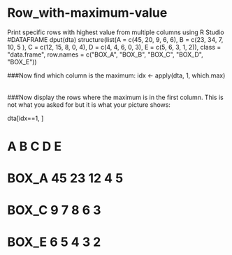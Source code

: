 # Row_with-maximum-value
Print specific rows with highest value from multiple columns using R Studio
#DATAFRAME
dput(dta)
structure(list(A = c(45, 20, 9, 6, 6), B = c(23, 34, 7, 10, 5
), C = c(12, 15, 8, 0, 4), D = c(4, 4, 6, 0, 3), E = c(5, 6, 
3, 1, 2)), class = "data.frame", row.names = c("BOX_A", "BOX_B", 
"BOX_C", "BOX_D", "BOX_E"))

###Now find which column is the maximum:
idx <- apply(dta, 1, which.max)

######
###Now display the rows where the maximum is in the first column. This is not what you asked for but it is what your picture shows:

dta[idx==1, ]
#        A  B  C D E
# BOX_A 45 23 12 4 5
# BOX_C  9  7  8 6 3
# BOX_E  6  5  4 3 2
